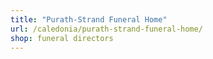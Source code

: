 ```yaml
---
title: "Purath-Strand Funeral Home"
url: /caledonia/purath-strand-funeral-home/
shop: funeral directors
---
```

